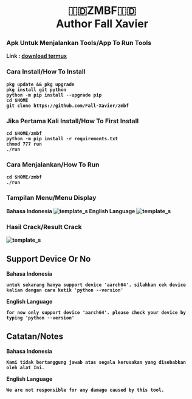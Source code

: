 <h1 align="center"><b>🇮🇩ZMBF🇮🇩</br>Author Fall Xavier</h1>


### Apk Untuk Menjalankan Tools/App To Run Tools

Link : [download termux](https://f-droid.org/repo/com.termux_118.apk)

### Cara Install/How To Install
```
pkg update && pkg upgrade
pkg install git python
python -m pip install --upgrade pip
cd $HOME
git clone https://github.com/Fall-Xavier/zmbf
```

### Jika Pertama Kali Install/How To First Install
```
cd $HOME/zmbf
python -m pip install -r requirements.txt
chmod 777 run
./run
```

### Cara Menjalankan/How To Run
```
cd $HOME/zmbf
./run
```

### Tampilan Menu/Menu Display
Bahasa Indonesia
![template_s](https://github.com/Fall-Xavier/zmbf/blob/main/asset/Screenshot_2022-07-31-00-47-30-29_84d3000e3f4017145260f7618db1d683.jpg)
English Language
![template_s](https://github.com/Fall-Xavier/zmbf/blob/main/asset/Screenshot_2022-07-31-00-47-13-38_84d3000e3f4017145260f7618db1d683.jpg)

### Hasil Crack/Result Crack
![template_s](https://github.com/Fall-Xavier/zmbf/blob/main/asset/IMG_20220702_154036.jpg)

## Support Device Or No
Bahasa Indonesia
```
untuk sekarang hanya support device 'aarch64'. silahkan cek device kalian dengan cara ketik 'python --version'
```
English Language
```
for now only support device 'aarch64'. please check your device by typing 'python --version'
```

## Catatan/Notes
Bahasa Indonesia
```
Kami tidak bertanggung jawab atas segala kerusakan yang disebabkan oleh alat Ini.
```
English Language
```
We are not responsible for any damage caused by this tool.
```
